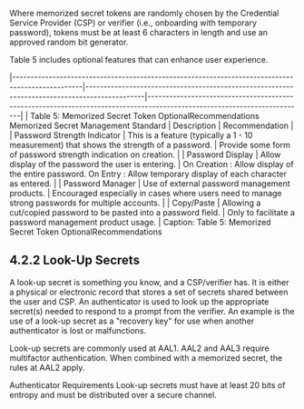 Where memorized secret tokens are randomly chosen by the Credential Service Provider (CSP) or verifier (i.e., onboarding with temporary password), tokens must be at least 6 characters in length and use an approved random bit generator.

Table 5 includes optional features that can enhance user experience.

|-------------------------------------------------------------------------------------------------|----------------------------------------------------------------------------------------------|-------------------------------------------------------------------------------------------------------------------------|
| Table 5: Memorized Secret Token OptionalRecommendations  Memorized  Secret  Management Standard | Description                                                                                  | Recommendation                                                                                                          |
| Password Strength  Indicator                                                                    | This is a feature (typically a  1 - 10 measurement) that  shows the strength of a  password. | Provide some form of password  strength  indication on creation.                                                        |
| Password Display                                                                                | Allow display of the password the user is entering.                                          | On Creation : Allow display  of the entire password. On Entry : Allow temporary  display of each character  as entered. |
| Password Manager                                                                                | Use of external password  management products.                                               | Encouraged especially in  cases where users need to  manage strong passwords  for multiple accounts.                    |
| Copy/Paste                                                                                      | Allowing a cut/copied password to be pasted into  a password field.                          | Only to facilitate a password  management  product usage.                                                               |
Caption: Table 5: Memorized Secret Token OptionalRecommendations


## **4.2.2 Look-Up Secrets**

A look-up secret is something you know, and a CSP/verifier has. It is either a physical or electronic record that stores a set of secrets shared between the user and CSP. An authenticator is used to look up the appropriate secret(s) needed to respond to a prompt from the verifier. An example is the use of a look-up secret as a "recovery key" for use when another authenticator is lost or malfunctions.

Look-up secrets are commonly used at AAL1. AAL2 and AAL3 require multifactor authentication. When combined with a memorized secret, the rules at AAL2 apply.

Authenticator Requirements Look-up secrets must have at least 20 bits of entropy and must be distributed over a secure channel.